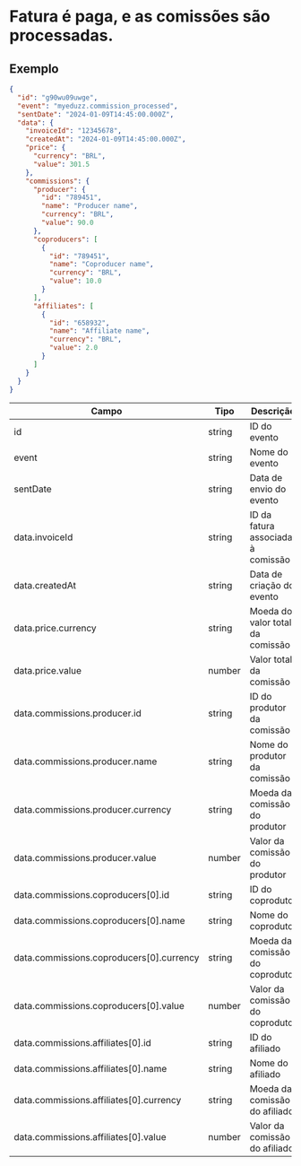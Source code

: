 # Fatura é paga, e as comissões são processadas.

## Exemplo

```json
{
  "id": "g90wu09uwge",
  "event": "myeduzz.commission_processed",
  "sentDate": "2024-01-09T14:45:00.000Z",
  "data": {
    "invoiceId": "12345678",
    "createdAt": "2024-01-09T14:45:00.000Z",
    "price": {
      "currency": "BRL",
      "value": 301.5
    },
    "commissions": {
      "producer": {
        "id": "789451",
        "name": "Producer name",
        "currency": "BRL",
        "value": 90.0
      },
      "coproducers": [
        {
          "id": "789451",
          "name": "Coproducer name",
          "currency": "BRL",
          "value": 10.0
        }
      ],
      "affiliates": [
        {
          "id": "658932",
          "name": "Affiliate name",
          "currency": "BRL",
          "value": 2.0
        }
      ]
    }
  }
}
```

| Campo                                    | Tipo   | Descrição                         |
| ---------------------------------------- | ------ | --------------------------------- |
| id                                       | string | ID do evento                      |
| event                                    | string | Nome do evento                    |
| sentDate                                 | string | Data de envio do evento           |
| data.invoiceId                           | string | ID da fatura associada à comissão |
| data.createdAt                           | string | Data de criação do evento         |
| data.price.currency                      | string | Moeda do valor total da comissão  |
| data.price.value                         | number | Valor total da comissão           |
| data.commissions.producer.id             | string | ID do produtor da comissão        |
| data.commissions.producer.name           | string | Nome do produtor da comissão      |
| data.commissions.producer.currency       | string | Moeda da comissão do produtor     |
| data.commissions.producer.value          | number | Valor da comissão do produtor     |
| data.commissions.coproducers[0].id       | string | ID do coprodutor                  |
| data.commissions.coproducers[0].name     | string | Nome do coprodutor                |
| data.commissions.coproducers[0].currency | string | Moeda da comissão do coprodutor   |
| data.commissions.coproducers[0].value    | number | Valor da comissão do coprodutor   |
| data.commissions.affiliates[0].id        | string | ID do afiliado                    |
| data.commissions.affiliates[0].name      | string | Nome do afiliado                  |
| data.commissions.affiliates[0].currency  | string | Moeda da comissão do afiliado     |
| data.commissions.affiliates[0].value     | number | Valor da comissão do afiliado     |
